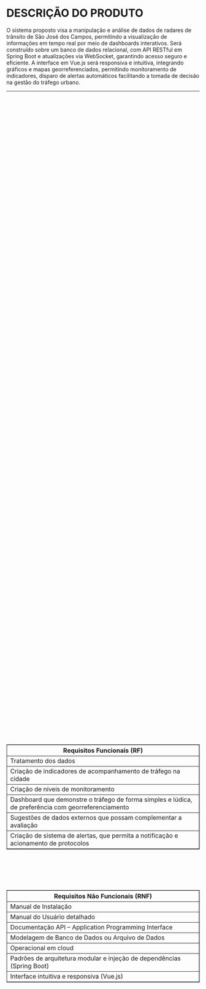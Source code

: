 # **DESCRIÇÃO DO PRODUTO**

O sistema proposto visa a manipulação e análise de dados de radares de trânsito de São José dos Campos, permitindo a visualização de informações em tempo real por meio de dashboards interativos. Será construído sobre um banco de dados relacional, com API RESTful em Spring Boot e atualizações via WebSocket, garantindo acesso seguro e eficiente. A interface em Vue.js será responsiva e intuitiva, integrando gráficos e mapas georreferenciados, permitindo monitoramento de indicadores, disparo de alertas automáticos facilitando a tomada de decisão na gestão do tráfego urbano.

---

<div align="center">

<div style="display: flex; justify-content: center; align-items: center; flex-direction: column; min-height: 100vh; gap: 20px;">

  <!-- Requisitos Funcionais -->
  <table border="1" cellpadding="8" style="border-collapse: collapse;">
<tr>
  <th><strong>Requisitos Funcionais (RF)</strong></th>
  </tr>
  <tr><td>Tratamento dos dados</td></tr>
  <tr><td>Criação de indicadores de acompanhamento de tráfego na cidade</td></tr>
  <tr><td>Criação de níveis de monitoramento</td></tr>
  <tr><td>Dashboard que demonstre o tráfego de forma simples e lúdica, de preferência com georreferenciamento</td></tr>
  <tr><td>Sugestões de dados externos que possam complementar a avaliação</td></tr>
  <tr><td>Criação de sistema de alertas, que permita a notificação e acionamento de protocolos</td></tr>
  </table>
  
<br>
<br>

  <!-- Requisitos Não Funcionais -->
  <table border="1" cellpadding="8" style="border-collapse: collapse;">
    <tr>
      <th><strong>Requisitos Não Funcionais (RNF)</strong></th>
    </tr>
    <tr><td>Manual de Instalação</td></tr>
    <tr><td>Manual do Usuário detalhado</td></tr>
    <tr><td>Documentação API – Application Programming Interface</td></tr>
    <tr><td>Modelagem de Banco de Dados ou Arquivo de Dados</td></tr>
    <tr><td>Operacional em cloud</td></tr>
    <tr><td>Padrões de arquitetura modular e injeção de dependências (Spring Boot)</td></tr>
    <tr><td>Interface intuitiva e responsiva (Vue.js)</td></tr>
  </table>

</div>
</div>

---

# TECNOLOGIAS UTILIZADAS

<p align="center">
<img src="https://go-skill-icons.vercel.app/api/icons?i=java,vue,nuxt,oracle,git,github,figma,vscode,spring,docker,redis" width="600" />
</p>

---
# O PRODUTO

<details>
<summary>Backlog</summary>

| Ranking | Sprint  | User Story | Prioridade | Estimativa (pts) |
|---------|---------|------------|------------|-----------------|
| 1       |  1 | Como cliente, quero cadastrar indicadores de tráfego para monitoramento automático para poder acompanhar o desempenho da cidade. | Alta | 8 |
| 2       |  1 | Como sistema, quero processar e tratar os dados de tráfego para que fiquem prontos para análise para fornecer informações confiáveis aos usuários. | Alta | 6 |
| 3       |  1 | Como cliente, quero calcular o nível geral de tráfego da cidade e por regiões para identificar áreas críticas. | Alta | 8 |
| 4       |  1 | Como cliente, quero autenticar-me no sistema para acessar minhas informações de forma segura para proteger meus dados pessoais. | Alta | 5 |
| 5       |  1 | Como cliente, quero registrar histórico de criação e atualização dos indicadores para manter rastreabilidade das alterações. | Média | 3 |
| 6       |  1 | Como cliente, quero visualizar indicadores no mapa em tempo real, incluindo pings representando radares para monitorar a situação do tráfego instantaneamente. | Média | 8 |
| 7       |  2 | Como cliente, quero carregar as rotas e horários da frota de ônibus para que estejam disponíveis no sistema para consulta e planejamento. | Alta | 3 |
| 8       |  2 | Como cliente, quero classificar o tráfego em níveis automáticos com base nos dados para fornecer informações imediatas e confiáveis aos usuários. | Alta | 8 |
| 9       |  2 | Como cliente, quero que os dados carregados da frota de ônibus estejam integrados aos indicadores específicos no dashboard para ter uma visão completa do tráfego. | Média | 6 |
| 10      |  2 | Como cliente, quero visualizar gráficos de velocidade de tráfego de ônibus e carros para entender a fluidez do trânsito. | Média | 5 |
| 11      |  2 | Como cliente, quero pesquisar por endereço ou ponto de ônibus no mapa para encontrar rapidamente minha rota. | Baixa | 5 |
| 12      |  3 | Como cliente, quero enviar alertas automáticos quando os indicadores ultrapassarem limites para que o cliente seja notificado e possa tomar decisões. | Alta | 8 |
| 13      |  3 | Como cliente, quero visualizar indicadores no mapa em tempo real, incluindo pings representando radares para monitorar a situação do tráfego instantaneamente. | Alta | 8 |
| 14      |  3 | Como cliente, quero responder aos alertas e que o sistema registre logs completos de envio, resposta e encerramento para garantir rastreabilidade das ações. | Média | 8 |
| 15      |  3 | Como cliente, quero receber sugestões de dados externos que possam complementar a análise do tráfego para ter insights mais completos. | Baixa | 5 |
| 16      |  3 | Como cliente, quero visualizar um mapa da cidade com cores indicando níveis de tráfego por região para identificar rapidamente áreas congestionadas. | Baixa | 5 |

</details>

---

<details>
<summary>Sprint 1</summary>

# Backlog da Sprint 1
<div align="center">
<div style="display: flex; justify-content: center; align-items: center; flex-direction: column; min-height: 100vh; gap: 20px;">

| Ranking | Sprint  | User Story | Prioridade | Estimativa (pts) |
|---------|---------|------------|------------|-----------------|
| 1       |  1 | Como cliente, quero cadastrar indicadores de tráfego para monitoramento automático para poder acompanhar o desempenho da cidade. | Alta | 8 |
| 2       |  1 | Como cliente, quero processar e tratar os dados de tráfego para que fiquem prontos para análise para fornecer informações confiáveis aos usuários. | Alta | 6 |
| 3       |  1 | Como cliente, quero calcular o nível geral de tráfego da cidade e por regiões para identificar áreas críticas. | Alta | 8 |
| 4       |  1 | Como cliente, quero autenticar-me no sistema para acessar minhas informações de forma segura para proteger meus dados pessoais. | Alta | 5 |
| 5       |  1 | Como sistema, quero registrar histórico de criação e atualização dos indicadores para manter rastreabilidade das alterações. | Média | 3 |
| 6       |  1 | Como cliente, quero visualizar indicadores no mapa em tempo real, incluindo pings representando radares para monitorar a situação do tráfego instantaneamente. | Média | 8 |

</div>
</div>

<br>
<br>

<div align="center">
<div style="display: flex; justify-content: center; align-items: center; flex-direction: column; min-height: 100vh; gap: 20px;">

### Sprint 1 – Organização
  
| Critério | Sprint |
|----------|--------|
| Capacidade estimada da Equipe por Sprint: | 38 story points |
| Meta da Sprint: | US de ranking 1, 2, 3, 4 (27 story points) |
| Previsão da Sprint (extras, sem compromisso de entrega) | US de ranking 1, 5, 6 (11 story points) |


</div>
</div>

### Sprint 1 – DoR e DoD

<div align="center">
<div style="display: flex; justify-content: center; align-items: center; flex-direction: column; min-height: 100vh; gap: 20px;">

| Ranking | DoR | DoD |
|---------|-----|-----|
| 1 | Requisitos de acompanhamento de tráfego definidos pelo cliente | Indicadores cadastrados corretamente com todos os campos obrigatórios preenchidos e visíveis no sistema |
| 2 | Dados de tráfego disponíveis para tratamento e análise | Dados tratados, validados e prontos para visualização no dashboard |
| 3 | Critérios para cálculo de níveis gerais e por região definidos | Dashboard mostra claramente os níveis gerais e por região, com informações confiáveis |
| 4 | Cliente com credenciais válidas | Autenticação realizada com sucesso e acesso seguro às informações pessoais |
| 5 | Histórico de indicadores definido | Logs armazenados corretamente com usuário, data e ação realizada |
| 6 | Indicadores e posições de radares disponíveis | Mapa atualizado em tempo real com pings representando radares e indicadores visíveis |

</div>
</div>


</details>

---

<details>
<summary>Sprint 2</summary>

# Backlog da Sprint 2
<div align="center">
<div style="display: flex; justify-content: center; align-items: center; flex-direction: column; min-height: 100vh; gap: 20px;">

| Ranking | Sprint | User Story | Prioridade | Estimativa (pts) |
|---------|--------|------------|------------|-----------------|
| 7       |  2 | Como cliente, quero carregar as rotas e horários da frota de ônibus para que estejam disponíveis no sistema para consulta e planejamento. | Alta | 3 |
| 8       |  2 | Como cliente, quero classificar o tráfego em níveis automáticos com base nos dados para fornecer informações imediatas e confiáveis aos usuários. | Alta | 8 |
| 9       |  2 | Como cliente, quero que os dados carregados da frota de ônibus estejam integrados aos indicadores específicos no dashboard para ter uma visão completa do tráfego. | Média | 6 |
| 10      |  2 | Como cliente, quero visualizar gráficos de velocidade de tráfego de ônibus e carros para entender a fluidez do trânsito. | Média | 5 |
| 11      |  2 | Como cliente, quero pesquisar por endereço ou ponto de ônibus no mapa para encontrar rapidamente minha rota. | Baixa | 5 |

</div>
</div>

<br>
<br>

<div align="center">
<div style="display: flex; justify-content: center; align-items: center; flex-direction: column; min-height: 100vh; gap: 20px;">

## Sprint 2 – Organização
  
| Critério | Sprint |
|----------|--------|
| Capacidade estimada da Equipe por Sprint: | 27 story points |
| Meta da Sprint: | US de ranking 7, 9, 10 (16 story points) |
| Previsão da Sprint (extras, sem compromisso de entrega) | US de ranking 8, 11 (11 story points) |

</div>
</div>

<br>
<br>

### Sprint 2 – DoR e DoD (por US)

<div align="center">
<div style="display: flex; justify-content: center; align-items: center; flex-direction: column; min-height: 100vh; gap: 20px;">

#  DoR e DoD — Sprint 2


| **Ranking** | **DoR (Definition of Ready)** | **DoD (Definition of Done)** |
|:--:|:--|:--|
| **7**<br>_Carregar rotas e horários da frota_ | - Diagrama do banco de dados atualizado e validado pelo backend, com tabelas de **rotas** e **horários**.<br>- Estrutura das tabelas definida (`route_id`, `bus_line`, `departure_time`, `arrival_time`).<br>- Script de carga planejado, com formato dos arquivos (CSV/JSON) e exemplos reais.<br>- Protótipo da interface de pesquisa e visualização aprovado.<br>- Critérios de aceitação definidos: consulta deve retornar linha, horários e paradas sem duplicar dados.<br>- Acesso ao banco de teste liberado.<br>- Dependências e endpoints mapeados. | - Diagrama do BD alterado e versionado.<br>- Tabela criada com migrations documentadas.<br>- Script de importação funcionando e registrando logs.<br>- Backend enviando dados pro front seguindo padrões do projeto.<br>- Front exibe rotas e horários corretamente; busca por linha operando.<br>- Testes unitários e de integração aprovados.<br>- QA validou com dados reais.<br>- Documentação técnica atualizada (modelo, endpoints, payloads).<br>- Manual de uso pronto.<br>- Logs de import salvos e monitorados.<br>- PR revisado e deploy feito em staging. |
| **8**<br>_Classificar o tráfego automaticamente_ | - Fontes de dados de tráfego disponíveis e validadas.<br>- Regras de classificação documentadas (ex: leve = até 40 km/h, moderado = 20 km/h, intenso = 10 km/h).<br>- Padrão de cores e ícones definidos com design.<br>- Mockup do dashboard mostrando o status de tráfego.<br>- Frequência de atualização automática definida (ex: a cada 5 min). | - Classificação automática implementada e atualizando em tempo real.<br>- Cores e legendas aplicadas conforme padrão.<br>- Backend calcula níveis com base nos dados de velocidade e envia ao front sem delay.<br>- Testes unitários e de integração feitos, cobrindo casos extremos.<br>- Dashboard atualiza sozinho, sem recarregar.<br>- Logs e métricas funcionando.<br>- Documentação do algoritmo e dos níveis publicada.<br>- PO testou e confirmou resultados corretos. |
| **9**<br>_Integrar dados da frota aos indicadores do dashboard_ | - Indicadores que usarão dados da frota definidos (ex: velocidade média, total de ônibus ativos).<br>- Mapeamento de origem dos dados e frequência de atualização definidos.<br>- Mockup do dashboard atualizado com cards reservados.<br>- Dados da frota testados e validados. | - Indicadores aparecem no dashboard integrados aos demais.<br>- Backend calcula e envia dados corretamente.<br>- Valores dos indicadores conferem com dados reais.<br>- Front adaptado e responsivo.<br>- Testes unitários e de integração realizados.<br>- Logs registrando erros e tempos de atualização.<br>- Documentação técnica revisada.<br>- PO validou o dashboard e aprovou a integração. |
| **10**<br>_Visualizar gráficos de velocidade (ônibus e carros)_ | - Dados de velocidade disponíveis (histórico e em tempo real).<br>- Tipo de gráfico (linha/área) e filtros definidos (tipo de veículo, horário, região).<br>- Mockup da tela validado com PO.<br>- Endpoint para puxar dados de velocidade documentado.<br>- Critério de aceitação: atualização automática e carregamento < 3s. | - Tela de dashboard criada e seguindo padrões do sistema.<br>- Backend implementa cálculos e agrega velocidades corretamente.<br>- Gráficos mostram ônibus e carros com legendas e tooltips.<br>- Atualização automática funcionando (ex: a cada 1 min).<br>- Testes unitários e manuais validados.<br>- Documentação técnica pronta (cálculos + endpoint).<br>- PO aprovou a visualização e valores exibidos. |
| **11**<br>_Pesquisar por endereço ou ponto de ônibus no mapa_ | - Base de endereços e pontos de ônibus validada (`lat`, `lon`, `address`, `route_id`).<br>- API de geolocalização configurada e chave liberada.<br>- Mockup da busca revisado com UX.<br>- Casos de teste definidos (endereço exato, parcial, inexistente, ponto específico). | - Pings dos pontos de ônibus aparecem corretamente no mapa.<br>- Barra de pesquisa retorna endereços e pontos, centralizando o mapa no resultado.<br>- Resposta rápida (< 2s) e feedback visual pro usuário.<br>- Testes unitários e integração da API de geolocalização aprovados.<br>- Validação manual com diferentes tipos de busca.<br>- Documentação atualizada (estrutura da base + funcionamento da busca).<br>- Logs de pesquisa ativos.<br>- PO validou e aprovou a usabilidade. |


</div>
</div>

</details>

---

<details>
<summary>Sprint 3</summary>

# Backlog da Sprint 3
<div align="center">
<div style="display: flex; justify-content: center; align-items: center; flex-direction: column; min-height: 100vh; gap: 20px;">

| Ranking | Sprint | User Story | Prioridade | Estimativa (pts) |
|---------|---------|------------|------------|-----------------|
| 12 | 3 | Como cliente, quero enviar alertas automáticos quando os indicadores ultrapassarem limites para que o cliente seja notificado e possa tomar decisões. | Alta | 8 |
| 13 | 3 | Como cliente, quero visualizar indicadores no mapa em tempo real, incluindo pings representando radares para monitorar a situação do tráfego instantaneamente. | Alta | 8 |
| 14 | 3 | Como cliente, quero responder aos alertas e que o sistema registre logs completos de envio, resposta e encerramento para garantir rastreabilidade das ações. | Média | 8 |
| 15 | 3 | Como cliente, quero receber sugestões de dados externos que possam complementar a análise do tráfego para ter insights mais completos. | Baixa | 5 |
| 16 | 3 | Como cliente, quero visualizar um mapa da cidade com cores indicando níveis de tráfego por região para identificar rapidamente áreas congestionadas. | Baixa | 5 |


</div>
</div>

<br>
<br>

<div align="center">
<div style="display: flex; justify-content: center; align-items: center; flex-direction: column; min-height: 100vh; gap: 20px;">

## Sprint 3 – Organização
  
| Critério | Sprint |
|----------|--------|
| Capacidade estimada da Equipe por Sprint: | 34 story points |
| Meta da Sprint: | US de ranking 12, 13, 14 (24 story points) |
| Previsão da Sprint (extras, sem compromisso de entrega) | US de ranking 15, 16 (10 story points) |

</div>
</div>

<br>
<br>

### Sprint 3 – DoR e DoD (por US)

<div align="center">
<div style="display: flex; justify-content: center; align-items: center; flex-direction: column; min-height: 100vh; gap: 20px;">

#  DoR e DoD — Sprint 3

| **Ranking** | **DoR (Definition of Ready)** | **DoD (Definition of Done)** |
|:--:|:--|:--|
| **12**<br>_Enviar alertas automáticos ao ultrapassar limites (incluindo envio via Telegram)_ | - Limites de cada indicador definidos e documentados (ex: velocidade, fluxo, tempo de congestionamento).<br>- Tipos de alerta configurados (e-mail, notificação no sistema e Telegram).<br>- Bot do Telegram criado e configurado com token de acesso e webhook ativo.<br>- Regras de disparo e mensagens padronizadas documentadas.<br>- Critérios de aceitação definidos: alerta deve ser enviado imediatamente após o limite ser ultrapassado, em todos os canais configurados.<br>- Endpoint de integração com o Telegram documentado e testado no ambiente. | - Regras de alerta implementadas e funcionando em tempo real.<br>- Notificações enviadas corretamente por e-mail, sistema e Telegram.<br>- Logs de envio registrados com status e horário de disparo.<br>- Mensagens do Telegram formatadas com título, indicador, valor e link direto para o dashboard.<br> |
| **13**<br>_Visualizar indicadores no mapa em tempo real (com radares/pings)_ | - Fonte de dados em tempo real confirmada e testável.<br>- Padrão visual dos pings e cores definido com o time de design.<br>- Atualização automática implementada sem recarregar a página.<br>- Legenda e cores aplicadas corretamente conforme o padrão de design.<br>- Logs de atualização armazenados.<br>- Documentação e endpoints revisados e aprovados. | - Indicadores exibidos corretamente no mapa em tempo real.<br>- Pings atualizados dinamicamente conforme os dados recebidos.<br>- Legenda e cores apresentadas de forma consistente com o padrão visual.<br>- Atualização fluida e sem recarregar a página.<br>- Logs de atualização registrados e acessíveis para auditoria.<br> |
| **14**<br>_Responder aos alertas e registrar logs completos_ | - Estrutura de logs definida (`alert_id`, `user_id`, `status`, `timestamp`, `response`).<br>- Fluxo de resposta a alertas mapeado (abrir, responder, encerrar).<br>- Critérios de aceitação definidos: todas as ações precisam ser rastreáveis.<br>- Acesso ao ambiente de logs configurado e testado.<br>- Integração com o sistema de autenticação confirmada. | - Sistema registra logs completos de todo o ciclo de vida do alerta.<br>- Ações de resposta salvas e exibidas no painel administrativo.<br>- Backend armazena logs com timestamps corretos.<br>- Testes unitários e de integração validados.<br>- Logs exportáveis em CSV/JSON.<br> |
| **15**<br>_Receber sugestões de dados externos para análise_ | - Fontes externas de dados definidas (ex: Waze, Google Traffic, sensores municipais, APIs públicas de mobilidade).<br>- Critérios para sugestão de dados documentados (tipo, relevância, frequência de atualização).<br>- Mockup da interface de sugestões revisado com PO.<br>- Casos de teste definidos (dados válidos, inválidos e indisponíveis). | - Sugestões externas exibidas corretamente no dashboard.<br>- Backend coleta e trata dados externos com sucesso.<br>- Sistema filtra e mostra apenas dados relevantes.<br>- Logs de integração e erros armazenados.<br> |
| **16**<br>_Visualizar mapa com cores indicando níveis de tráfego por região_ | - Mapa base da cidade configurado e carregando corretamente.<br>- Padrão de cores definido com design (verde, amarelo, vermelho, azul, roxo).<br>- Regras de classificação por nível documentadas (ex: leve, moderado, intenso, crítico).<br>- Critério de aceitação: atualização automática e fluida, sem travamentos. | - Mapa clicável colorido exibindo níveis de tráfego por região em tempo real.<br>- Backend calcula níveis e envia dados corretamente via API.<br>- Cores e legendas aplicadas conforme padrão visual aprovado.<br>- Atualização automática validada e otimizada.<br> |


</div>
</div>

</details>

---

# **TIME VORTEK**
<div align="center">

<div style="display: flex; justify-content: center; align-items: center; flex-direction: column; min-height: 100vh; gap: 20px;">
<img width="1219" height="689" alt="image" src="https://github.com/user-attachments/assets/f0f57506-cad6-41f7-b09f-56e35142531d" />


---

# Requisitos de Permanência do Grupo

1. **Comprometimento com as Reuniões**  
   Faltas nas reuniões semanais só serão aceitas com justificativa válida. A participação regular é fundamental.

2. **Responsabilidades de Aprendizado e Desenvolvimento**  
   Todos devem cumprir tarefas e entregas conforme o planejado. O Scrum Master fornecerá material de apoio.

3. **Manutenção dos Cards no Jira**  
   Todos os membros devem manter os cards atualizados para refletir o progresso.

4. **Comunicação Efetiva**  
   Utilize canais como WhatsApp, Slack ou encontros presenciais para manter todos informados.

5. **Cumprimento de Prazos**  
   É essencial cumprir os prazos estabelecidos para garantir o fluxo do projeto.

---
